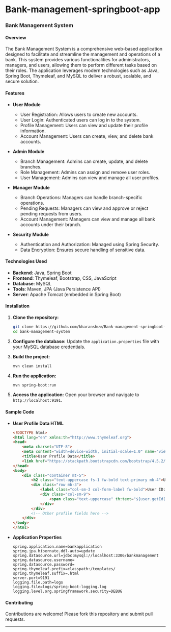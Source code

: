 # Bank-management-springboot-app

### Bank Management System

#### Overview
The Bank Management System is a comprehensive web-based application designed to facilitate and streamline the management and operations of a bank. This system provides various functionalities for administrators, managers, and users, allowing them to perform different tasks based on their roles. The application leverages modern technologies such as Java, Spring Boot, Thymeleaf, and MySQL to deliver a robust, scalable, and secure solution.

#### Features

- **User Module**
  - User Registration: Allows users to create new accounts.
  - User Login: Authenticated users can log in to the system.
  - Profile Management: Users can view and update their profile information.
  - Account Management: Users can create, view, and delete bank accounts.

- **Admin Module**
  - Branch Management: Admins can create, update, and delete branches.
  - Role Management: Admins can assign and remove user roles.
  - User Management: Admins can view and manage all user profiles.

- **Manager Module**
  - Branch Operations: Managers can handle branch-specific operations.
  - Pending Requests: Managers can view and approve or reject pending requests from users.
  - Account Management: Managers can view and manage all bank accounts under their branch.

- **Security Module**
  - Authentication and Authorization: Managed using Spring Security.
  - Data Encryption: Ensures secure handling of sensitive data.

#### Technologies Used
- **Backend**: Java, Spring Boot
- **Frontend**: Thymeleaf, Bootstrap, CSS, JavaScript
- **Database**: MySQL
- **Tools**: Maven, JPA (Java Persistence API)
- **Server**: Apache Tomcat (embedded in Spring Boot)

#### Installation

1. **Clone the repository:**
   ```bash
   git clone https://github.com/kharanshuw/Bank-management-springboot-app.git
   cd bank-management-system
   ```

2. **Configure the database:**
   Update the `application.properties` file with your MySQL database credentials.

3. **Build the project:**
   ```bash
   mvn clean install
   ```

4. **Run the application:**
   ```bash
   mvn spring-boot:run
   ```

5. **Access the application:**
   Open your browser and navigate to `http://localhost:9191`.

#### Sample Code

- **User Profile Data HTML**
  ```html
  <!DOCTYPE html>
  <html lang="en" xmlns:th="http://www.thymeleaf.org">
  <head>
      <meta charset="UTF-8">
      <meta content="width=device-width, initial-scale=1.0" name="viewport">
      <title>User Profile Data</title>
      <link href="https://stackpath.bootstrapcdn.com/bootstrap/4.5.2/css/bootstrap.min.css" rel="stylesheet">
  </head>
  <body>
      <div class="container mt-5">
          <h2 class="text-uppercase fs-1 fw-bold text-primary mb-4">User Profile Information</h2>
          <div class="row mb-3">
              <label class="col-sm-3 col-form-label fw-bold">User ID:</label>
              <div class="col-sm-9">
                  <span class="text-uppercase" th:text="${user.getId()}">1</span>
              </div>
          </div>
          <!-- Other profile fields here -->
      </div>
  </body>
  </html>
  ```

- **Application Properties**
  ```properties
  spring.application.name=bankapplication
  spring.jpa.hibernate.ddl-auto=update
  spring.datasource.url=jdbc:mysql://localhost:3306/bankmanagement
  spring.datasource.username=
  spring.datasource.password=
  spring.thymeleaf.prefix=classpath:/templates/
  spring.thymeleaf.suffix=.html
  server.port=9191
  logging.file.path=logs
  logging.file=logs/spring-boot-logging.log
  logging.level.org.springframework.security=DEBUG
  ```

#### Contributing

Contributions are welcome! Please fork this repository and submit pull requests.


---
